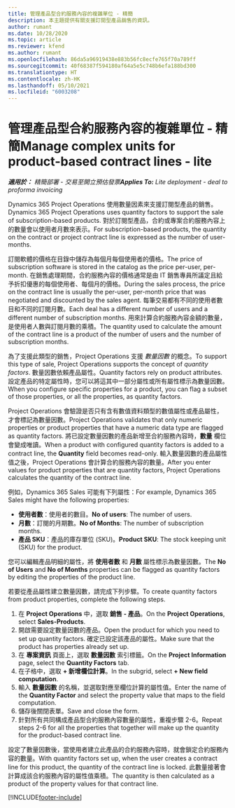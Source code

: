 ```yaml
---
title: 管理產品型合約服務內容的複雜單位 - 精簡
description: 本主題提供有關支援訂閱型產品銷售的資訊。
author: rumant
ms.date: 10/28/2020
ms.topic: article
ms.reviewer: kfend
ms.author: rumant
ms.openlocfilehash: 86da5a96919438e883b56fc8ecfe765f70a789ff
ms.sourcegitcommit: 40f68387f594180af64a5e5c748b6efa188bd300
ms.translationtype: HT
ms.contentlocale: zh-HK
ms.lasthandoff: 05/10/2021
ms.locfileid: "6003208"
---
```

# <a name="manage-complex-units-for-product-based-contract-lines---lite"></a><span data-ttu-id="0bf26-103">管理產品型合約服務內容的複雜單位 - 精簡</span><span class="sxs-lookup"><span data-stu-id="0bf26-103">Manage complex units for product-based contract lines - lite</span></span>

<span data-ttu-id="0bf26-104">_**適用於：** 精簡部署 - 交易至開立預估發票_</span><span class="sxs-lookup"><span data-stu-id="0bf26-104">_**Applies To:** Lite deployment - deal to proforma invoicing_</span></span>

<span data-ttu-id="0bf26-105">Dynamics 365 Project Operations 使用數量因素來支援訂閱型產品的銷售。</span><span class="sxs-lookup"><span data-stu-id="0bf26-105">Dynamics 365 Project Operations uses quantity factors to support the sale of subscription-based products.</span></span> <span data-ttu-id="0bf26-106">對於訂閱型產品，合約或專案合約服務內容上的數量會以使用者月數來表示。</span><span class="sxs-lookup"><span data-stu-id="0bf26-106">For subscription-based products, the quantity on the contract or project contract line is expressed as the number of user-months.</span></span>

<span data-ttu-id="0bf26-107">訂閱軟體的價格在目錄中儲存為每個月每個使用者的價格。</span><span class="sxs-lookup"><span data-stu-id="0bf26-107">The price of subscription software is stored in the catalog as the price per-user, per-month.</span></span> <span data-ttu-id="0bf26-108">在銷售處理期間，合約服務內容的價格通常是由 IT 銷售專員所議定且給予折扣優惠的每個使用者、每個月的價格。</span><span class="sxs-lookup"><span data-stu-id="0bf26-108">During the sales process, the price on the contract line is usually the per-user, per-month price that was negotiated and discounted by the sales agent.</span></span> <span data-ttu-id="0bf26-109">每筆交易都有不同的使用者數目和不同的訂閱月數。</span><span class="sxs-lookup"><span data-stu-id="0bf26-109">Each deal has a different number of users and a different number of subscription months.</span></span> <span data-ttu-id="0bf26-110">用來計算合約服務內容金額的數量，是使用者人數與訂閱月數的乘積。</span><span class="sxs-lookup"><span data-stu-id="0bf26-110">The quantity used to calculate the amount of the contract line is a product of the number of users and the number of subscription months.</span></span>

<span data-ttu-id="0bf26-111">為了支援此類型的銷售，Project Operations 支援 *數量因數* 的概念。</span><span class="sxs-lookup"><span data-stu-id="0bf26-111">To support this type of sale, Project Operations supports the concept of *quantity factors*.</span></span> <span data-ttu-id="0bf26-112">數量因數依賴產品屬性。</span><span class="sxs-lookup"><span data-stu-id="0bf26-112">Quantity factors rely on product attributes.</span></span> <span data-ttu-id="0bf26-113">設定產品的特定屬性時，您可以將這其中一部分屬性或所有屬性標示為數量因數。</span><span class="sxs-lookup"><span data-stu-id="0bf26-113">When you configure specific properties for a product, you can flag a subset of those properties, or all the properties, as quantity factors.</span></span>

<span data-ttu-id="0bf26-114">Project Operations 會驗證是否只有含有數值資料類型的數值屬性或產品屬性，才會標記為數量因數。</span><span class="sxs-lookup"><span data-stu-id="0bf26-114">Project Operations validates that only numeric properties or product properties that have a numeric data type are flagged as quantity factors.</span></span> <span data-ttu-id="0bf26-115">將已設定數量因數的產品新增至合約服務內容時，**數量** 欄位會變成唯讀。</span><span class="sxs-lookup"><span data-stu-id="0bf26-115">When a product with configured quantity factors is added to a contract line, the **Quantity** field  becomes read-only.</span></span> <span data-ttu-id="0bf26-116">輸入數量因數的產品屬性值之後，Project Operations 會計算合約服務內容的數量。</span><span class="sxs-lookup"><span data-stu-id="0bf26-116">After you enter values for product properties that are quantity factors, Project Operations calculates the quantity of the contract line.</span></span>

<span data-ttu-id="0bf26-117">例如，Dynamics 365 Sales 可能有下列屬性：</span><span class="sxs-lookup"><span data-stu-id="0bf26-117">For example, Dynamics 365 Sales might have the following properties:</span></span>

- <span data-ttu-id="0bf26-118">**使用者數**：使用者的數目。</span><span class="sxs-lookup"><span data-stu-id="0bf26-118">**No of users**: The number of users.</span></span>
- <span data-ttu-id="0bf26-119">**月數**：訂閱的月期數。</span><span class="sxs-lookup"><span data-stu-id="0bf26-119">**No of Months**: The number of subscription months.</span></span>
- <span data-ttu-id="0bf26-120">**產品 SKU**：產品的庫存單位 (SKU)。</span><span class="sxs-lookup"><span data-stu-id="0bf26-120">**Product SKU**: The stock keeping unit (SKU) for the product.</span></span>

<span data-ttu-id="0bf26-121">您可以編輯產品明細的屬性，將 **使用者數** 和 **月數** 屬性標示為數量因數。</span><span class="sxs-lookup"><span data-stu-id="0bf26-121">The **No of Users** and **No of Months** properties can be flagged as quantity factors by editing the properties of the product line.</span></span>

<span data-ttu-id="0bf26-122">若要從產品屬性建立數量因數，請完成下列步驟。</span><span class="sxs-lookup"><span data-stu-id="0bf26-122">To create quantity factors from product properties, complete the following steps.</span></span>

1. <span data-ttu-id="0bf26-123">在 **Project Operations** 中，選取 **銷售 - 產品**。</span><span class="sxs-lookup"><span data-stu-id="0bf26-123">On the **Project Operations**, select **Sales-Products**.</span></span>
2. <span data-ttu-id="0bf26-124">開啟需要設定數量因數的產品。</span><span class="sxs-lookup"><span data-stu-id="0bf26-124">Open the product for which you need to set up quantity factors.</span></span> <span data-ttu-id="0bf26-125">確定已設定該產品的屬性。</span><span class="sxs-lookup"><span data-stu-id="0bf26-125">Make sure that the product has properties already set up.</span></span>
3. <span data-ttu-id="0bf26-126">在 **專案資訊** 頁面上，選取 **數量因數** 索引標籤。</span><span class="sxs-lookup"><span data-stu-id="0bf26-126">On the **Project Information** page, select the **Quantity Factors** tab.</span></span>
4. <span data-ttu-id="0bf26-127">在子格中，選取 **+ 新增欄位計算**。</span><span class="sxs-lookup"><span data-stu-id="0bf26-127">In the subgrid, select **+ New field computation**.</span></span>
5. <span data-ttu-id="0bf26-128">輸入 **數量因數** 的名稱，並選取對應至欄位計算的屬性值。</span><span class="sxs-lookup"><span data-stu-id="0bf26-128">Enter the name of the **Quantity Factor** and select the property value that maps to the field computation.</span></span>
6. <span data-ttu-id="0bf26-129">儲存後關閉表單。</span><span class="sxs-lookup"><span data-stu-id="0bf26-129">Save and close the form.</span></span>
7. <span data-ttu-id="0bf26-130">針對所有共同構成產品型合約服務內容數量的屬性，重複步驟 2-6。</span><span class="sxs-lookup"><span data-stu-id="0bf26-130">Repeat steps 2-6 for all the properties that together will make up the quantity for the product-based contract line.</span></span>

<span data-ttu-id="0bf26-131">設定了數量因數後，當使用者建立此產品的合約服務內容時，就會鎖定合約服務內容的數量。</span><span class="sxs-lookup"><span data-stu-id="0bf26-131">With quantity factors set up, when the user creates a contract line for this product, the quantity of the contract line is locked.</span></span> <span data-ttu-id="0bf26-132">此數量接著會計算成該合約服務內容的屬性值乘積。</span><span class="sxs-lookup"><span data-stu-id="0bf26-132">The quantity is then calculated as a product of the property values for that contract line.</span></span>


[!INCLUDE[footer-include](../../includes/footer-banner.md)]